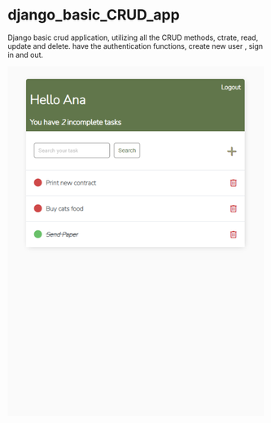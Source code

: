 # django_basic_CRUD_app
Django basic crud application, utilizing all the CRUD methods, ctrate, read, update and delete. 
have the authentication functions, create new user , sign in and out.

<img width="583" alt="screenshot" src="https://github.com/ivshin365/django_basic_CRUD_app/blob/master/To%20Do%20App.png">
